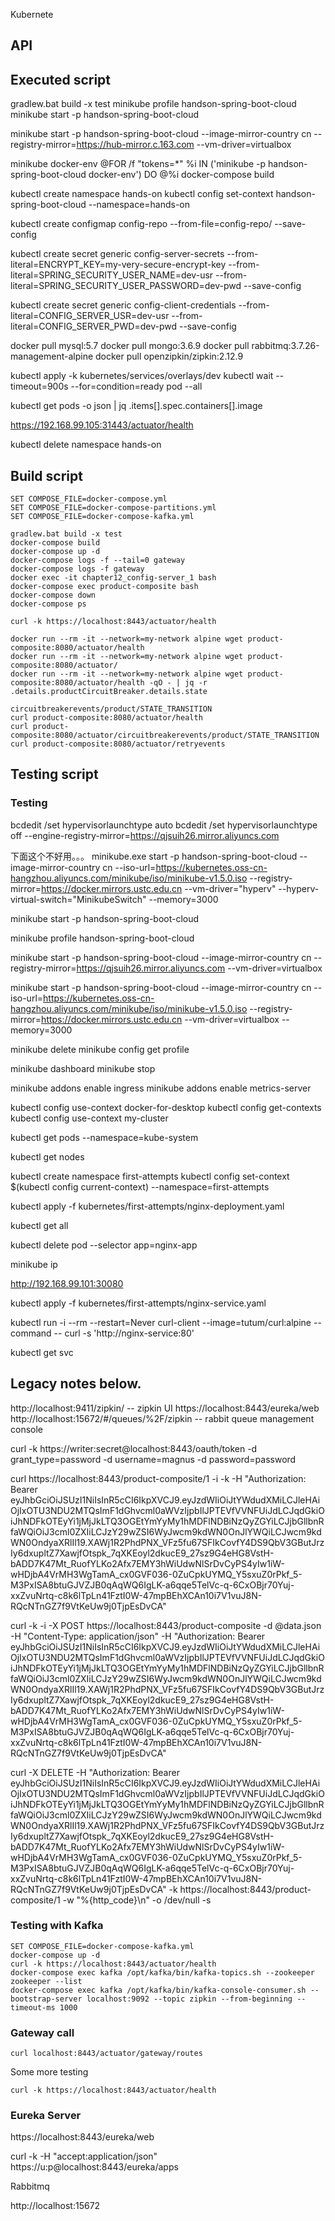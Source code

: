 Kubernete


## API 

## Executed script
gradlew.bat build -x test
minikube profile handson-spring-boot-cloud
minikube start -p handson-spring-boot-cloud

minikube start -p handson-spring-boot-cloud --image-mirror-country cn --registry-mirror=https://hub-mirror.c.163.com --vm-driver=virtualbox 


minikube docker-env
@FOR /f "tokens=*" %i IN ('minikube -p handson-spring-boot-cloud docker-env') DO @%i
docker-compose build

kubectl create namespace hands-on
kubectl config set-context handson-spring-boot-cloud --namespace=hands-on

kubectl create configmap config-repo --from-file=config-repo/ --save-config

kubectl create secret generic config-server-secrets --from-literal=ENCRYPT_KEY=my-very-secure-encrypt-key --from-literal=SPRING_SECURITY_USER_NAME=dev-usr --from-literal=SPRING_SECURITY_USER_PASSWORD=dev-pwd   --save-config

kubectl create secret generic config-client-credentials --from-literal=CONFIG_SERVER_USR=dev-usr --from-literal=CONFIG_SERVER_PWD=dev-pwd --save-config

docker pull mysql:5.7
docker pull mongo:3.6.9
docker pull rabbitmq:3.7.26-management-alpine
docker pull openzipkin/zipkin:2.12.9

kubectl apply -k kubernetes/services/overlays/dev
kubectl wait --timeout=900s --for=condition=ready pod --all

kubectl get pods -o json | jq .items[].spec.containers[].image

https://192.168.99.105:31443/actuator/health



kubectl delete namespace hands-on
## Build script
```
SET COMPOSE_FILE=docker-compose.yml
SET COMPOSE_FILE=docker-compose-partitions.yml
SET COMPOSE_FILE=docker-compose-kafka.yml

gradlew.bat build -x test
docker-compose build
docker-compose up -d
docker-compose logs -f --tail=0 gateway
docker-compose logs -f gateway
docker exec -it chapter12_config-server_1 bash
docker-compose exec product-composite bash
docker-compose down
docker-compose ps

curl -k https://localhost:8443/actuator/health

docker run --rm -it --network=my-network alpine wget product-composite:8080/actuator/health
docker run --rm -it --network=my-network alpine wget product-composite:8080/actuator/
docker run --rm -it --network=my-network alpine wget product-composite:8080/actuator/health -qO - | jq -r .details.productCircuitBreaker.details.state

circuitbreakerevents/product/STATE_TRANSITION
curl product-composite:8080/actuator/health
curl product-composite:8080/actuator/circuitbreakerevents/product/STATE_TRANSITION 
curl product-composite:8080/actuator/retryevents
```
##  Testing script

### Testing
bcdedit /set hypervisorlaunchtype auto
bcdedit /set hypervisorlaunchtype off
--engine-registry-mirror=https://qjsuih26.mirror.aliyuncs.com

下面这个不好用。。。
minikube.exe start -p handson-spring-boot-cloud --image-mirror-country cn --iso-url=https://kubernetes.oss-cn-hangzhou.aliyuncs.com/minikube/iso/minikube-v1.5.0.iso --registry-mirror=https://docker.mirrors.ustc.edu.cn --vm-driver="hyperv" --hyperv-virtual-switch="MinikubeSwitch" --memory=3000



minikube start -p handson-spring-boot-cloud

minikube profile handson-spring-boot-cloud

minikube start   -p handson-spring-boot-cloud --image-mirror-country cn --registry-mirror=https://qjsuih26.mirror.aliyuncs.com --vm-driver=virtualbox 


minikube start  -p handson-spring-boot-cloud --image-mirror-country cn --iso-url=https://kubernetes.oss-cn-hangzhou.aliyuncs.com/minikube/iso/minikube-v1.5.0.iso --registry-mirror=https://docker.mirrors.ustc.edu.cn --vm-driver=virtualbox --memory=3000 

minikube delete
minikube config get profile

minikube dashboard
minikube stop

minikube addons enable ingress
minikube addons enable metrics-server

kubectl config use-context docker-for-desktop
kubectl config get-contexts 
kubectl config use-context my-cluster

kubectl get pods --namespace=kube-system

kubectl get nodes

kubectl create namespace first-attempts
kubectl config set-context $(kubectl config current-context) --namespace=first-attempts

kubectl apply -f kubernetes/first-attempts/nginx-deployment.yaml

kubectl get all

kubectl delete pod --selector app=nginx-app

minikube ip

http://192.168.99.101:30080

kubectl apply -f kubernetes/first-attempts/nginx-service.yaml

kubectl run -i --rm --restart=Never curl-client --image=tutum/curl:alpine --command -- curl -s 'http://nginx-service:80'

kubectl get svc

## Legacy notes below.

http://localhost:9411/zipkin/   -- zipkin UI
https://localhost:8443/eureka/web 
http://localhost:15672/#/queues/%2F/zipkin -- rabbit queue management console

curl -k https://writer:secret@localhost:8443/oauth/token -d grant_type=password -d username=magnus -d password=password

curl https://localhost:8443/product-composite/1 -i -k -H "Authorization: Bearer eyJhbGciOiJSUzI1NiIsInR5cCI6IkpXVCJ9.eyJzdWIiOiJtYWdudXMiLCJleHAiOjIxOTU3NDU2MTQsImF1dGhvcml0aWVzIjpbIlJPTEVfVVNFUiJdLCJqdGkiOiJhNDFkOTEyYi1jMjJkLTQ3OGEtYmYyMy1hMDFlNDBiNzQyZGYiLCJjbGllbnRfaWQiOiJ3cml0ZXIiLCJzY29wZSI6WyJwcm9kdWN0OnJlYWQiLCJwcm9kdWN0OndyaXRlIl19.XAWj1R2PhdPNX_VFz5fu67SFIkCovfY4DS9QbV3GButJrzIy6dxupltZ7XawjfOtspk_7qXKEoyl2dkucE9_27sz9G4eHG8VstH-bADD7K47Mt_RuofYLKo2Afx7EMY3hWiUdwNlSrDvCyPS4yIw1iW-wHDjbA4VrMH3WgTamA_cx0GVF036-0ZuCpkUYMQ_Y5sxuZ0rPkf_5-M3PxISA8btuGJVZJB0qAqWQ6IgLK-a6qqe5TelVc-q-6CxOBjr70Yuj-xxZvuNrtq-c8k6lTpLn41FztI0W-47mpBEhXCAn10i7V1vuJ8N-RQcNTnGZ7f9VtKeUw9j0TjpEsDvCA" 

curl -k -i -X POST https://localhost:8443/product-composite -d @data.json -H "Content-Type: application/json" -H "Authorization: Bearer eyJhbGciOiJSUzI1NiIsInR5cCI6IkpXVCJ9.eyJzdWIiOiJtYWdudXMiLCJleHAiOjIxOTU3NDU2MTQsImF1dGhvcml0aWVzIjpbIlJPTEVfVVNFUiJdLCJqdGkiOiJhNDFkOTEyYi1jMjJkLTQ3OGEtYmYyMy1hMDFlNDBiNzQyZGYiLCJjbGllbnRfaWQiOiJ3cml0ZXIiLCJzY29wZSI6WyJwcm9kdWN0OnJlYWQiLCJwcm9kdWN0OndyaXRlIl19.XAWj1R2PhdPNX_VFz5fu67SFIkCovfY4DS9QbV3GButJrzIy6dxupltZ7XawjfOtspk_7qXKEoyl2dkucE9_27sz9G4eHG8VstH-bADD7K47Mt_RuofYLKo2Afx7EMY3hWiUdwNlSrDvCyPS4yIw1iW-wHDjbA4VrMH3WgTamA_cx0GVF036-0ZuCpkUYMQ_Y5sxuZ0rPkf_5-M3PxISA8btuGJVZJB0qAqWQ6IgLK-a6qqe5TelVc-q-6CxOBjr70Yuj-xxZvuNrtq-c8k6lTpLn41FztI0W-47mpBEhXCAn10i7V1vuJ8N-RQcNTnGZ7f9VtKeUw9j0TjpEsDvCA"

curl -X DELETE -H "Authorization: Bearer eyJhbGciOiJSUzI1NiIsInR5cCI6IkpXVCJ9.eyJzdWIiOiJtYWdudXMiLCJleHAiOjIxOTU3NDU2MTQsImF1dGhvcml0aWVzIjpbIlJPTEVfVVNFUiJdLCJqdGkiOiJhNDFkOTEyYi1jMjJkLTQ3OGEtYmYyMy1hMDFlNDBiNzQyZGYiLCJjbGllbnRfaWQiOiJ3cml0ZXIiLCJzY29wZSI6WyJwcm9kdWN0OnJlYWQiLCJwcm9kdWN0OndyaXRlIl19.XAWj1R2PhdPNX_VFz5fu67SFIkCovfY4DS9QbV3GButJrzIy6dxupltZ7XawjfOtspk_7qXKEoyl2dkucE9_27sz9G4eHG8VstH-bADD7K47Mt_RuofYLKo2Afx7EMY3hWiUdwNlSrDvCyPS4yIw1iW-wHDjbA4VrMH3WgTamA_cx0GVF036-0ZuCpkUYMQ_Y5sxuZ0rPkf_5-M3PxISA8btuGJVZJB0qAqWQ6IgLK-a6qqe5TelVc-q-6CxOBjr70Yuj-xxZvuNrtq-c8k6lTpLn41FztI0W-47mpBEhXCAn10i7V1vuJ8N-RQcNTnGZ7f9VtKeUw9j0TjpEsDvCA" -k https://localhost:8443/product-composite/1 -w "%{http_code}\n" -o /dev/null -s

### Testing with Kafka

```
SET COMPOSE_FILE=docker-compose-kafka.yml
docker-compose up -d
curl -k https://localhost:8443/actuator/health
docker-compose exec kafka /opt/kafka/bin/kafka-topics.sh --zookeeper zookeeper --list
docker-compose exec kafka /opt/kafka/bin/kafka-console-consumer.sh --bootstrap-server localhost:9092 --topic zipkin --from-beginning --timeout-ms 1000
```


### Gateway call
```
curl localhost:8443/actuator/gateway/routes 
```

Some more testing

```
curl -k https://localhost:8443/actuator/health

```

### Eureka Server
https://localhost:8443/eureka/web

curl -k -H "accept:application/json" https://u:p@localhost:8443/eureka/apps

Rabbitmq

http://localhost:15672


